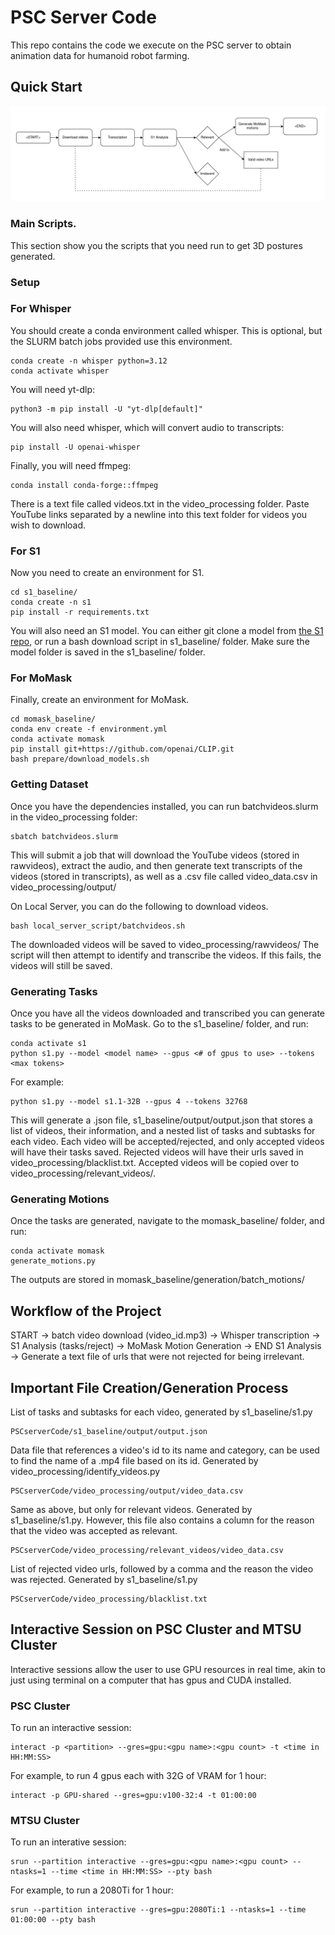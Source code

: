 # PSC Server Code

This repo contains the code we execute on the PSC server to obtain animation data for humanoid robot farming.

## Quick Start

![Flowchart](PSC_flowchart.png)


### Main Scripts.
This section show you the scripts that you need run to get 3D postures generated. 




### Setup

### For Whisper
You should create a conda environment called whisper. This is optional, but the SLURM batch jobs provided use this environment.

	conda create -n whisper python=3.12
	conda activate whisper

You will need yt-dlp:

	python3 -m pip install -U "yt-dlp[default]"

You will also need whisper, which will convert audio to transcripts:

	pip install -U openai-whisper

Finally, you will need ffmpeg:

	conda install conda-forge::ffmpeg

There is a text file called videos.txt in the video_processing folder. Paste YouTube links separated by a newline into this text folder for videos you wish to download.

### For S1

Now you need to create an environment for S1.

	cd s1_baseline/
	conda create -n s1
	pip install -r requirements.txt

You will also need an S1 model. You can either git clone a model from [the S1 repo](https://huggingface.co/simplescaling), or run a bash download script in s1_baseline/ folder. Make sure the model folder is saved in the s1_baseline/ folder.

### For MoMask

Finally, create an environment for MoMask.

	cd momask_baseline/
	conda env create -f environment.yml
	conda activate momask
	pip install git+https://github.com/openai/CLIP.git
	bash prepare/download_models.sh	

### Getting Dataset

Once you have the dependencies installed, you can run batchvideos.slurm in the video_processing folder:

	sbatch batchvideos.slurm

This will submit a job that will download the YouTube videos (stored in rawvideos), extract the audio, and then generate text transcripts of the videos (stored in transcripts), as well as a .csv file called video_data.csv in video_processing/output/

On Local Server, you can do the following to download videos.

	bash local_server_script/batchvideos.sh

The downloaded videos will be saved to video_processing/rawvideos/
The script will then attempt to identify and transcribe the videos. If this fails, the videos will still be saved.


### Generating Tasks

Once you have all the videos downloaded and transcribed you can generate tasks to be generated in MoMask. Go to the s1_baseline/ folder, and run:

	conda activate s1
	python s1.py --model <model name> --gpus <# of gpus to use> --tokens <max tokens>

For example:

	python s1.py --model s1.1-32B --gpus 4 --tokens 32768

This will generate a .json file, s1_baseline/output/output.json that stores a list of videos, their information, and a nested list of tasks and subtasks for each video. Each video will be accepted/rejected, and only accepted videos will have their tasks saved. Rejected videos will have their urls saved in video_processing/blacklist.txt. Accepted videos will be copied over to video_processing/relevant_videos/.

### Generating Motions

Once the tasks are generated, navigate to the momask_baseline/ folder, and run:

	conda activate momask
	generate_motions.py

The outputs are stored in momask_baseline/generation/batch_motions/

## Workflow of the Project

START -> batch video download (video_id.mp3) -> Whisper transcription -> S1 Analysis (tasks/reject) -> MoMask Motion Generation -> END
S1 Analysis -> Generate a text file of urls that were not rejected for being irrelevant.

## Important File Creation/Generation Process

List of tasks and subtasks for each video, generated by s1_baseline/s1.py

	PSCserverCode/s1_baseline/output/output.json

Data file that references a video's id to its name and category, can be used to find the name of a .mp4 file based on its id. Generated by video_processing/identify_videos.py

	PSCserverCode/video_processing/output/video_data.csv

Same as above, but only for relevant videos. Generated by s1_baseline/s1.py. However, this file also contains a column for the reason that the video was accepted as relevant.

	PSCserverCode/video_processing/relevant_videos/video_data.csv

List of rejected video urls, followed by a comma and the reason the video was rejected. Generated by s1_baseline/s1.py

	PSCserverCode/video_processing/blacklist.txt

## Interactive Session on PSC Cluster and MTSU Cluster

Interactive sessions allow the user to use GPU resources in real time, akin to just using terminal on a computer that has gpus and CUDA installed.

### PSC Cluster

To run an interactive session:

	interact -p <partition> --gres=gpu:<gpu name>:<gpu count> -t <time in HH:MM:SS>

For example, to run 4 gpus each with 32G of VRAM for 1 hour:

	interact -p GPU-shared --gres=gpu:v100-32:4 -t 01:00:00

### MTSU Cluster

To run an interative session:

	srun --partition interactive --gres=gpu:<gpu name>:<gpu count> --ntasks=1 --time <time in HH:MM:SS> --pty bash

For example, to run a 2080Ti for 1 hour:

	srun --partition interactive --gres=gpu:2080Ti:1 --ntasks=1 --time 01:00:00 --pty bash

